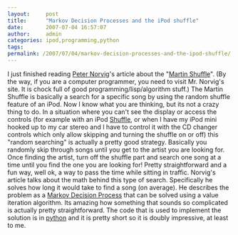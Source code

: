 ```yaml
---
layout:     post
title:      "Markov Decision Processes and the iPod shuffle"
date:       2007-07-04 16:57:07
author:     admin
categories: ipod,programming,python
tags:  
permalink: /2007/07/04/markov-decision-processes-and-the-ipod-shuffle/
---
```

I just finished reading [Peter Norvig](http://norvig.com)'s article about the "[Martin Shuffle](http://norvig.com/ipod.html)". (By the way, if you are a computer programmer, you need to visit Mr. Norvig's site. It is chock full of good programming/lisp/algorithm stuff.) The Martin Shuffle is basically a search for a specific song by using the random shuffle feature of an iPod. Now I know what you are thinking, but its not a crazy thing to do. In a situation where you can't see the display or access the controls (for example with an iPod [Shuffle](http://www.apple.com/ipodshuffle/), or when I have my iPod mini hooked up to my car stereo and I have to control it with the CD changer controls which only allow skipping and turning the shuffle on or off) this "random searching" is actually a pretty good strategy. Basically you randomly skip through songs until you get to the artist you are looking for. Once finding the artist, turn off the shuffle part and search one song at a time until you find the one you are looking for! Pretty straightforward and a fun way, well ok, a way to pass the time while sitting in traffic. Norvig's article talks about the math behind this type of search. Specifically he solves how long it would take to find a song (on average). He describes the problem as a [Markov Decision Process](http://en.wikipedia.org/wiki/Markov_decision_process) that can be solved using a value iteration algorithm. Its amazing how something that sounds so complicated is actually pretty straightforward. The code that is used to implement the solution is in [python](http://python.org) and it is pretty short so it is doubly impressive, at least to me.
